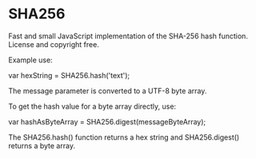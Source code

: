 # SHA256
Fast and small JavaScript implementation of the SHA-256 hash function. License and copyright free.

Example use:

var hexString = SHA256.hash('text');

The message parameter is converted to a UTF-8 byte array.

To get the hash value for a byte array directly, use:

var hashAsByteArray = SHA256.digest(messageByteArray);

The SHA256.hash() function returns a hex string and SHA256.digest() returns a byte array.
